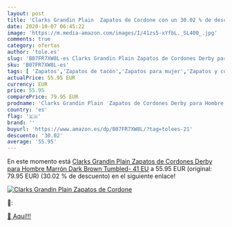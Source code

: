```yaml
---
layout: post
title: 'Clarks Grandin Plain  Zapatos de Cordone con un 30.02 % de descuento'
date: 2020-10-07 06:45:22
image: 'https://m.media-amazon.com/images/I/41zs5-xYfbL._SL400_.jpg'
comments: true
category: ofertas
author: 'tole.es'
slug: 'B07FR7XW8L-es Clarks Grandin Plain Zapatos de Cordones Derby para Hombre...'
sku: 'B07FR7XW8L-es'
tags: [ 'Zapatos','Zapatos de tacón','Zapatos para mujer','Zapatos y complementos','zapatos', ]
actualPrice: 55.95 EUR
currency: EUR
price: 55.95
comparePrice: 79.95 EUR
prodname: 'Clarks Grandin Plain  Zapatos de Cordones Derby para Hombre  Marrón  Dark Brown Tumbled-   41 EU'
country: 'es'
flag: '🇪🇸'
brand: ''
buyurl: 'https://www.amazon.es/dp/B07FR7XW8L/?tag=tolees-21'
descuento: '30.02'
average: '55.95'
---
```


En este momento está [Clarks Grandin Plain  Zapatos de Cordones Derby para Hombre  Marrón  Dark Brown Tumbled-   41 EU](https://www.amazon.es/dp/B07FR7XW8L/?tag=tolees-21) a 55.95 EUR (original: 79.95 EUR) (30.02 %  de descuento) en el siguiente enlace!

[![Clarks Grandin Plain  Zapatos de Cordone](https://m.media-amazon.com/images/I/41zs5-xYfbL._SL400_.jpg)](https://www.amazon.es/dp/B07FR7XW8L/?tag=tolees-21)

🔎:


[🛒 Aquí!!!](https://www.amazon.es/dp/B07FR7XW8L/?tag=tolees-21)
